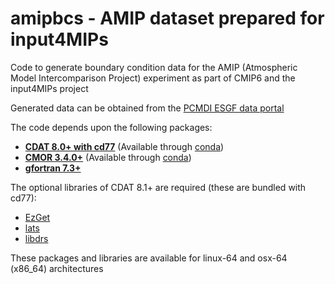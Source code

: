 # amipbcs - AMIP dataset prepared for input4MIPs
Code to generate boundary condition data for the AMIP (Atmospheric Model Intercomparison Project) experiment as part of CMIP6 and the input4MIPs project

Generated data can be obtained from the [PCMDI ESGF data portal](https://esgf-node.llnl.gov/search/input4mips/?source_version=1.1.5)

The code depends upon the following packages:
- [**CDAT 8.0+ with cd77**](https://github.com/CDAT/cdat) (Available through [conda](https://anaconda.org/CDAT/repo))
- [**CMOR 3.4.0+**](https://github.com/PCMDI/cmor) (Available through [conda](https://anaconda.org/conda-forge/cmor/files))
- [**gfortran 7.3+**](https://gcc.gnu.org/wiki/GFortran)

The optional libraries of CDAT 8.1+ are required (these are bundled with cd77):
- [EzGet](https://github.com/UV-CDAT/EzGet)
- [lats](https://github.com/UV-CDAT/lats)
- [libdrs](https://github.com/UV-CDAT/libdrs)

These packages and libraries are available for linux-64 and osx-64 (x86_64) architectures
